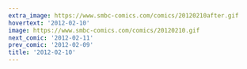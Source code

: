 ```yaml
---
extra_image: https://www.smbc-comics.com/comics/20120210after.gif
hovertext: '2012-02-10'
image: https://www.smbc-comics.com/comics/20120210.gif
next_comic: '2012-02-11'
prev_comic: '2012-02-09'
title: '2012-02-10'
---
```


